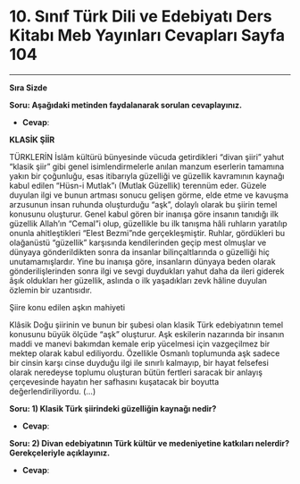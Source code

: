 # 10. Sınıf Türk Dili ve Edebiyatı Ders Kitabı Meb Yayınları Cevapları Sayfa 104

---

**Sıra Sizde**

**Soru: Aşağıdaki metinden faydalanarak sorulan cevaplayınız.**

-   **Cevap**:

**KLASİK ŞİİR**

TÜRKLERİN İslâm kültürü bünyesinde vücuda getirdikleri “divan şiiri” yahut “klasik şiir” gibi genel isimlendirmelerle anılan manzum eserlerin tamamına yakın bir çoğunluğu, esas itibarıyla güzelliği ve güzellik kavramının kaynağı kabul edilen “Hüsn-i Mutlak”ı (Mutlak Güzellik) terennüm eder. Güzele duyulan ilgi ve bunun artması sonucu gelişen görme, elde etme ve kavuşma arzusunun insan ruhunda oluşturduğu “aşk”, dolaylı olarak bu şiirin temel konusunu oluşturur. Genel kabul gören bir inanışa göre insanın tanıdığı ilk güzellik Allah’ın “Cemal”i olup, güzellikle bu ilk tanışma hâli ruhların yaratılıp onunla ahitleştikleri “Elest Bezmi”nde gerçekleşmiştir. Ruhlar, gördükleri bu olağanüstü “güzellik” karşısında kendilerinden geçip mest olmuşlar ve dünyaya gönderildikten sonra da insanlar bilinçaltlarında o güzelliği hiç unutamamışlardır. Yine bu inanışa göre, insanların dünyaya beden olarak gönderilişlerinden sonra ilgi ve sevgi duydukları yahut daha da ileri giderek âşık oldukları her güzellik, aslında o ilk yaşadıkları zevk hâline duyulan özlemin bir uzantısıdır.

Şiire konu edilen aşkın mahiyeti

 Klâsik Doğu şiirinin ve bunun bir şubesi olan klasik Türk edebiyatının temel konusunu büyük ölçüde “aşk” oluşturur. Aşk eskilerin nazarında bir insanın maddi ve manevi bakımdan kemale erip yücelmesi için vazgeçilmez bir mektep olarak kabul ediliyordu. Özellikle Osmanlı toplumunda aşk sadece bir cinsin karşı cinse duyduğu ilgi ile sınırlı kalmayıp, bir hayat felsefesi olarak neredeyse toplumu oluşturan bütün fertleri saracak bir anlayış çerçevesinde hayatın her safhasını kuşatacak bir boyutta değerlendiriliyordu. (…)

**Soru: 1) Klasik Türk şiirindeki güzelliğin kaynağı nedir?**

-   **Cevap**:

**Soru: 2) Divan edebiyatının Türk kültür ve medeniyetine katkıları nelerdir? Gerekçeleriyle açıklayınız.**

-   **Cevap**: